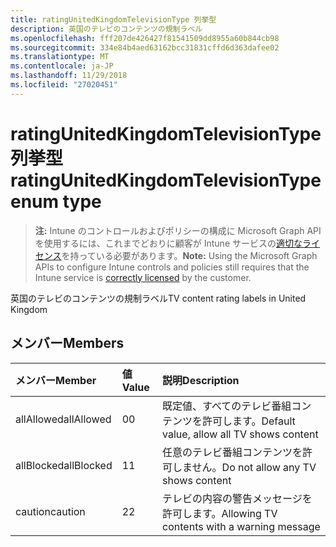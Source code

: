 ```yaml
---
title: ratingUnitedKingdomTelevisionType 列挙型
description: 英国のテレビのコンテンツの規制ラベル
ms.openlocfilehash: fff207de426427f81541509dd8955a60b844cb98
ms.sourcegitcommit: 334e84b4aed63162bcc31831cffd6d363dafee02
ms.translationtype: MT
ms.contentlocale: ja-JP
ms.lasthandoff: 11/29/2018
ms.locfileid: "27020451"
---
```

# <a name="ratingunitedkingdomtelevisiontype-enum-type"></a><span data-ttu-id="6c822-103">ratingUnitedKingdomTelevisionType 列挙型</span><span class="sxs-lookup"><span data-stu-id="6c822-103">ratingUnitedKingdomTelevisionType enum type</span></span>

> <span data-ttu-id="6c822-104">**注:** Intune のコントロールおよびポリシーの構成に Microsoft Graph API を使用するには、これまでどおりに顧客が Intune サービスの[適切なライセンス](https://go.microsoft.com/fwlink/?linkid=839381)を持っている必要があります。</span><span class="sxs-lookup"><span data-stu-id="6c822-104">**Note:** Using the Microsoft Graph APIs to configure Intune controls and policies still requires that the Intune service is [correctly licensed](https://go.microsoft.com/fwlink/?linkid=839381) by the customer.</span></span>

<span data-ttu-id="6c822-105">英国のテレビのコンテンツの規制ラベル</span><span class="sxs-lookup"><span data-stu-id="6c822-105">TV content rating labels in United Kingdom</span></span>
## <a name="members"></a><span data-ttu-id="6c822-106">メンバー</span><span class="sxs-lookup"><span data-stu-id="6c822-106">Members</span></span>
|<span data-ttu-id="6c822-107">メンバー</span><span class="sxs-lookup"><span data-stu-id="6c822-107">Member</span></span>|<span data-ttu-id="6c822-108">値</span><span class="sxs-lookup"><span data-stu-id="6c822-108">Value</span></span>|<span data-ttu-id="6c822-109">説明</span><span class="sxs-lookup"><span data-stu-id="6c822-109">Description</span></span>|
|:---|:---|:---|
|<span data-ttu-id="6c822-110">allAllowed</span><span class="sxs-lookup"><span data-stu-id="6c822-110">allAllowed</span></span>|<span data-ttu-id="6c822-111">0</span><span class="sxs-lookup"><span data-stu-id="6c822-111">0</span></span>|<span data-ttu-id="6c822-112">既定値、すべてのテレビ番組コンテンツを許可します。</span><span class="sxs-lookup"><span data-stu-id="6c822-112">Default value, allow all TV shows content</span></span>|
|<span data-ttu-id="6c822-113">allBlocked</span><span class="sxs-lookup"><span data-stu-id="6c822-113">allBlocked</span></span>|<span data-ttu-id="6c822-114">1</span><span class="sxs-lookup"><span data-stu-id="6c822-114">1</span></span>|<span data-ttu-id="6c822-115">任意のテレビ番組コンテンツを許可しません。</span><span class="sxs-lookup"><span data-stu-id="6c822-115">Do not allow any TV shows content</span></span>|
|<span data-ttu-id="6c822-116">caution</span><span class="sxs-lookup"><span data-stu-id="6c822-116">caution</span></span>|<span data-ttu-id="6c822-117">2</span><span class="sxs-lookup"><span data-stu-id="6c822-117">2</span></span>|<span data-ttu-id="6c822-118">テレビの内容の警告メッセージを許可します。</span><span class="sxs-lookup"><span data-stu-id="6c822-118">Allowing TV contents with a warning message</span></span>|



